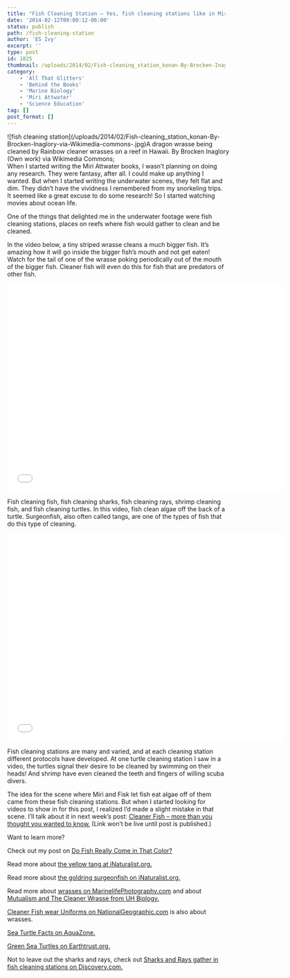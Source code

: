 ```yaml
---
title: "Fish Cleaning Station – Yes, fish cleaning stations like in Miri Attwater and All That Glitters really exist"
date: '2014-02-12T09:00:12-06:00'
status: publish
path: /fish-cleaning-station
author: 'ES Ivy'
excerpt: ''
type: post
id: 1825
thumbnail: /uploads/2014/02/Fish-cleaning_station_konan-By-Brocken-Inaglory-via-Wikimedia-commons-150x150.jpg
category:
    - 'All That Glitters'
    - 'Behind the Books'
    - 'Marine Biology'
    - 'Miri Attwater'
    - 'Science Education'
tag: []
post_format: []
---
```

<div class="wp-caption alignleft" id="attachment_1817" style="width: 522px">![fish cleaning station](/uploads/2014/02/Fish-cleaning_station_konan-By-Brocken-Inaglory-via-Wikimedia-commons-.jpg)A dragon wrasse being cleaned by Rainbow cleaner wrasses on a reef in Hawaii. By Brocken Inaglory (Own work) via Wikimedia Commons;

</div>When I started writing the Miri Attwater books, I wasn’t planning on doing any research. They were fantasy, after all. I could make up anything I wanted. But when I started writing the underwater scenes, they felt flat and dim. They didn’t have the vividness I remembered from my snorkeling trips. It seemed like a great excuse to do some research! So I started watching movies about ocean life.

One of the things that delighted me in the underwater footage were fish cleaning stations, places on reefs where fish would gather to clean and be cleaned.

In the video below, a tiny striped wrasse cleans a much bigger fish. It’s amazing how it will go inside the bigger fish’s mouth and not get eaten! Watch for the tail of one of the wrasse poking periodically out of the mouth of the bigger fish. Cleaner fish will even do this for fish that are predators of other fish.  
<iframe allowfullscreen="allowfullscreen" frameborder="0" height="480" src="//www.youtube.com/embed/NOg5XKpArc0?rel=0" width="640"></iframe>

Fish cleaning fish, fish cleaning sharks, fish cleaning rays, shrimp cleaning fish, and fish cleaning turtles. In this video, fish clean algae off the back of a turtle. Surgeonfish, also often called tangs, are one of the types of fish that do this type of cleaning.  
<iframe allowfullscreen="allowfullscreen" frameborder="0" height="480" src="//www.youtube.com/embed/WOnh8wJ-Slc?rel=0" width="640"></iframe>

Fish cleaning stations are many and varied, and at each cleaning station different protocols have developed. At one turtle cleaning station I saw in a video, the turtles signal their desire to be cleaned by swimming on their heads! And shrimp have even cleaned the teeth and fingers of willing scuba divers.

The idea for the scene where Miri and Fisk let fish eat algae off of them came from these fish cleaning stations. But when I started looking for videos to show in for this post, I realized I’d made a slight mistake in that scene. I’ll talk about it in next week’s post: [Cleaner Fish – more than you thought you wanted to know.](http://192.168.1.34:4945/draft1827) (Link won’t be live until post is published.)

Want to learn more?

Check out my post on [Do Fish Really Come in That Color?](http://192.168.1.34:4945/education/do-fish-really-come-that-color-yep-they-do/)

Read more about [the yellow tang at iNaturalist.org.](http://www.inaturalist.org/taxa/52459-Zebrasoma-flavescens)

Read more about [the goldring surgeonfish on iNaturalist.org.](http://www.inaturalist.org/taxa/47617-Ctenochaetus-strigosus)

Read more about [wrasses on MarinelifePhotography.com](http://www.marinelifephotography.com/fishes/wrasses/wrasses.htm) and about [Mutualism and The Cleaner Wrasse from UH Biology.](http://uhbiology.kahikai.org/draft611)

[Cleaner Fish wear Uniforms on NationalGeographic.com](http://news.nationalgeographic.com/news/2009/08/090820-cleaner-fish.html) is also about wrasses.

[Sea Turtle Facts on AquaZone.](http://www.aquazonescuba.com/sea-turtle-facts1.html)

[Green Sea Turtles on Earthtrust.org.](http://earthtrust.org/wlcurric/turtles.html)

Not to leave out the sharks and rays, check out [Sharks and Rays gather in fish cleaning stations on Discovery.com.](http://news.discovery.com/animals/sharks/sharks-and-rays-gather-in-fish-cleaning-stations.htm)